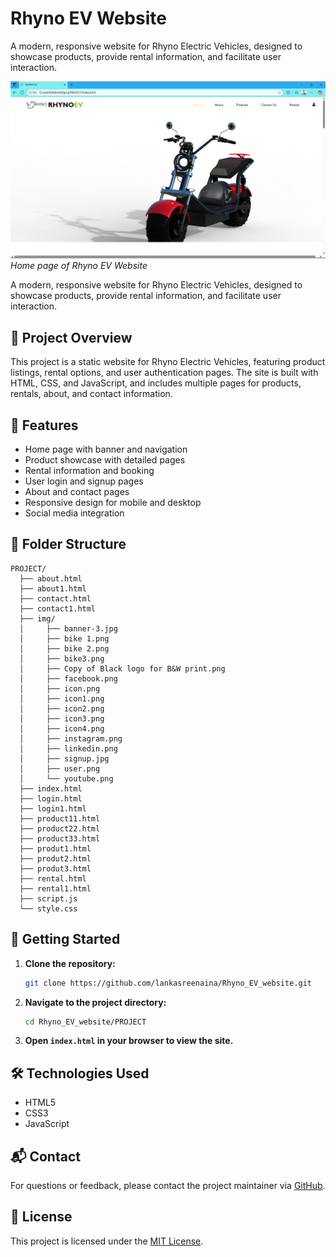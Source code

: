 # Rhyno EV Website

A modern, responsive website for Rhyno Electric Vehicles, designed to showcase products, provide rental information, and facilitate user interaction.

![Home Page](PROJECT/img/homepage.png)
*Home page of Rhyno EV Website*


A modern, responsive website for Rhyno Electric Vehicles, designed to showcase products, provide rental information, and facilitate user interaction.
## 🚗 Project Overview
This project is a static website for Rhyno Electric Vehicles, featuring product listings, rental options, and user authentication pages. The site is built with HTML, CSS, and JavaScript, and includes multiple pages for products, rentals, about, and contact information.

## 🌟 Features
- Home page with banner and navigation
- Product showcase with detailed pages
- Rental information and booking
- User login and signup pages
- About and contact pages
- Responsive design for mobile and desktop
- Social media integration

## 📁 Folder Structure
```
PROJECT/
  ├── about.html
  ├── about1.html
  ├── contact.html
  ├── contact1.html
  ├── img/
  │     ├── banner-3.jpg
  │     ├── bike 1.png
  │     ├── bike 2.png
  │     ├── bike3.png
  │     ├── Copy of Black logo for B&W print.png
  │     ├── facebook.png
  │     ├── icon.png
  │     ├── icon1.png
  │     ├── icon2.png
  │     ├── icon3.png
  │     ├── icon4.png
  │     ├── instagram.png
  │     ├── linkedin.png
  │     ├── signup.jpg
  │     ├── user.png
  │     └── youtube.png
  ├── index.html
  ├── login.html
  ├── login1.html
  ├── product11.html
  ├── product22.html
  ├── product33.html
  ├── produt1.html
  ├── produt2.html
  ├── produt3.html
  ├── rental.html
  ├── rental1.html
  ├── script.js
  └── style.css
```

## 🚀 Getting Started
1. **Clone the repository:**
   ```bash
   git clone https://github.com/lankasreenaina/Rhyno_EV_website.git
   ```
2. **Navigate to the project directory:**
   ```bash
   cd Rhyno_EV_website/PROJECT
   ```
3. **Open `index.html` in your browser to view the site.**

## 🛠️ Technologies Used
- HTML5
- CSS3
- JavaScript

## 📬 Contact
For questions or feedback, please contact the project maintainer via [GitHub](https://github.com/lankasreenaina).

## 📝 License
This project is licensed under the [MIT License](LICENSE). 